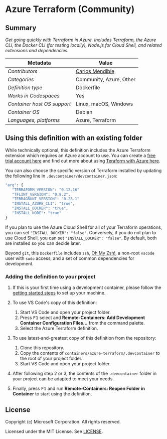 # Azure Terraform (Community)

## Summary

*Get going quickly with Terraform in Azure. Includes Terraform, the Azure CLI, the Docker CLI (for testing locally), Node.js for Cloud Shell, and related extensions and dependencies.*

| Metadata | Value |  
|----------|-------|
| *Contributors* | [Carlos Mendible](https://github.com/cmendible) |
| *Categories* | Community, Azure, Other |
| *Definition type* | Dockerfile |
| *Works in Codespaces* | Yes |
| *Container host OS support* | Linux, macOS, Windows |
| *Container OS* | Debian |
| *Languages, platforms* | Azure, Terraform |

## Using this definition with an existing folder

While technically optional, this definition includes the Azure Terraform extension which requires an Azure account to use. You can create a [free trial account here](https://azure.microsoft.com/en-us/free/) and find out more about using [Teraform with Azure here](https://docs.microsoft.com/en-us/azure/terraform/terraform-overview).  

You can also choose the specific version of Terraform installed by updating the following line in `.devcontainer/devcontainer.json`:

```Dockerfile
"arg": {
   "TERRAFORM_VERSION": "0.12.16"
   "TFLINT_VERSION": "0.8.2",
   "TERRAGRUNT_VERSION": "0.28.1"
   "INSTALL_AZURE_CLI": "true",
   "INSTALL_DOCKER": "true",
   "INSTALL_NODE": "true"
}
```

If you plan to use the Azure Cloud Shell for all of your Terraform operations, you can set `"INSTALL_DOCKER": "false"`. Conversely, if you do not plan to use Cloud Shell, you can set `"INSTALL_DOCKER": "false"`. By default, both are installed so you can decide later.

Beyond `git`, this `Dockerfile` includes `zsh`, [Oh My Zsh!](https://ohmyz.sh/), a non-root `vscode` user with `sudo` access, and a set of common dependencies for development.

### Adding the definition to your project

1. If this is your first time using a development container, please follow the [getting started steps](https://aka.ms/vscode-remote/containers/getting-started) to set up your machine.

2. To use VS Code's copy of this definition:
   1. Start VS Code and open your project folder.
   2. Press <kbd>F1</kbd> select and **Remote-Containers: Add Development Container Configuration Files...** from the command palette.
   3. Select the Azure Terraform definition.

3. To use latest-and-greatest copy of this definition from the repository:
   1. Clone this repository.
   2. Copy the contents of `containers/azure-terraform/.devcontainer` to the root of your project folder.
   3. Start VS Code and open your project folder.

4. After following step 2 or 3, the contents of the `.devcontainer` folder in your project can be adapted to meet your needs.

5. Finally, press <kbd>F1</kbd> and run **Remote-Containers: Reopen Folder in Container** to start using the definition.

## License

Copyright (c) Microsoft Corporation. All rights reserved.

Licensed under the MIT License. See [LICENSE](https://github.com/Microsoft/vscode-dev-containers/blob/master/LICENSE).
